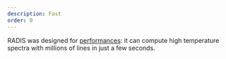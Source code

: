```yaml
---
description: Fast
order: 0
---
```

RADIS was designed for [performances](https://radis.readthedocs.io/en/latest/lbl/lbl.html#performance): it can compute high temperature spectra with millions of lines in just a few seconds. 
